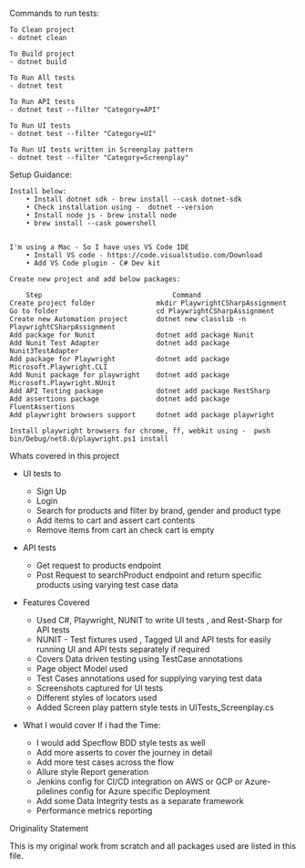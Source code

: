 Commands to run tests:

    To Clean project
    - dotnet clean

    To Build project
    - dotnet build

    To Run All tests 
    - dotnet test

    To Run API tests 
    - dotnet test --filter "Category=API"

    To Run UI tests 
    - dotnet test --filter "Category=UI"

    To Run UI tests written in Screenplay pattern
    - dotnet test --filter "Category=Screenplay"


Setup Guidance:

    Install below: 
        • Install dotnet sdk - brew install --cask dotnet-sdk
        • Check installation using -  dotnet --version
        • Install node js - brew install node
        • brew install --cask powershell
    

    I'm using a Mac - So I have uses VS Code IDE
        • Install VS code - https://code.visualstudio.com/Download
        • Add VS Code plugin - C# Dev kit 
    
    Create new project and add below packages:

        Step	                            Command
    Create project folder	            mkdir PlaywrightCSharpAssignment
    Go to folder	                    cd PlaywrightCSharpAssignment
    Create new Automation project	    dotnet new classlib -n PlaywrightCSharpAssignment
    Add package for Nunit 	            dotnet add package Nunit
    Add Nunit Test Adapter	            dotnet add package Nunit3TestAdapter
    Add package for Playwright	        dotnet add package Microsoft.Playwright.CLI
    Add Nunit package for playwright	dotnet add package Microsoft.Playwright.NUnit
    Add API Testing package	            dotnet add package RestSharp
    Add assertions package	            dotnet add package FluentAssertions
    Add playwright browsers support	    dotnet add package playwright

    Install playwright browsers for chrome, ff, webkit using - 	pwsh bin/Debug/net8.0/playwright.ps1 install



Whats covered in this project

- UI tests to 
    - Sign Up
    - Login
    - Search for products and filter by brand, gender and product type
    - Add items to cart and assert cart contents
    - Remove items from cart an check cart is empty

- API tests
    - Get request to products endpoint 
    - Post Request to searchProduct endpoint and return specific products using varying test case data

- Features Covered
    - Used C#, Playwright, NUNIT to write UI tests , and Rest-Sharp for API tests
    - NUNIT - Test fixtures used , Tagged UI and API tests for easily running UI and API tests separately if required
    - Covers Data driven testing using TestCase annotations
    - Page object Model used
    - Test Cases annotations used for supplying varying test data
    - Screenshots captured for UI tests
    - Different styles of locators used
    - Added Screen play pattern style tests in UITests_Screenplay.cs

- What I would cover If i had the Time:
    - I would add Specflow BDD style tests as well
    - Add more asserts to cover the journey in detail
    - Add more test cases across the flow
    - Allure style Report generation
    - Jenkins config for CI/CD integration on AWS or GCP or Azure-pilelines config for Azure specific Deployment
    - Add some Data Integrity tests as a separate framework
    - Performance metrics reporting


Originality Statement

This is my original work from scratch and all packages used are listed in this file.

